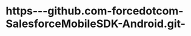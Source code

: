 https---github.com-forcedotcom-SalesforceMobileSDK-Android.git-
===============================================================
